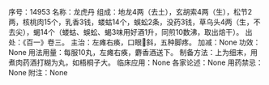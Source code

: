 序号：14953
名称：龙虎丹
组成：地龙4两（去土），玄胡索4两（生），松节2两，核桃肉15个，乳香3钱，蝼蛄14个，蜈蚣2条，没药3钱，草乌头4两（生，不去尖），蝎14个（蝼蛄、蜈蚣、蝎3味用好酒1升，同煎10数沸，取出焙干）。
出处：《百一》卷三。
主治：左瘫右痪，口眼斜，五种脚疼。
加减：None
功效：None
用法用量：每服10丸，左瘫右痪，麝香酒送下。
制备方法：上为细末，用煮肉药酒打糊为丸，如梧桐子大。
临床应用：None
各家论述：None
用药禁忌：None
附注：None
